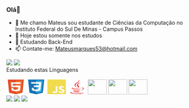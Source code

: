 ### Olá👋

- 💬 Me chamo Mateus sou estudante de Ciências da Computação no Instituto Federal do Sul De Minas - Campus Passos
- 🔭 Hoje estou somente nos estudos
- 🌱 Estudando Back-End
- 📫 Contate-me: Mateusmarques53@hotmail.com

<div>
  <img height="180cm" src="https://github-readme-stats.vercel.app/api?username=mateusmarquessz&show_icons=true&theme=radical">
   <img height="180cm" src="https://github-readme-stats.vercel.app/api/top-langs/?username=mateusmarquessz&layout=compact&show_icons=true&theme=radical">
  </div


 
### Estudando estas Linguagens
<div style="display: inline_block"><br>
  <img  height="40" width="50" src="https://raw.githubusercontent.com/devicons/devicon/master/icons/html5/html5-original.svg">
  <img  height="40" width="50" src="https://raw.githubusercontent.com/devicons/devicon/master/icons/css3/css3-original.svg">
  <img  height="40" width="50" src="https://raw.githubusercontent.com/devicons/devicon/master/icons/javascript/javascript-plain.svg">
  <img  height="40" width="50" src="https://raw.githubusercontent.com/devicons/devicon/master/icons/java/java-plain.svg">
  <img  height="40" width="50" src="https://static-00.iconduck.com/assets.00/node-js-icon-454x512-nztofx17.png">
  <img  height="40" width="50" src="https://cdn.iconscout.com/icon/free/png-256/free-react-1-282599.png?f=webp">
  <img  height="40" width="50" src="https://static-00.iconduck.com/assets.00/spring-icon-256x256-2efvkvky.png">
</div>

<div> 
  <a href="https://www.instagram.com/mateusmarquessz/" target="_blank"><img src="https://img.shields.io/badge/-Instagram-%23E4405F?style=for-the-badge&logo=instagram&logoColor=white" target="_blank"></a>
  <a href="https://www.linkedin.com/in/mateusmarquessz/" target="_blank"><img src="https://img.shields.io/badge/-LinkedIn-%230077B5?style=for-the-badge&logo=linkedin&logoColor=white" target="_blank"></a> 
  <a href="https://mateusmarquessz.github.io/Portfolio/" target="_blank"><img src="https://img.shields.io/badge/Portfolio-255E63?style=for-the-badge&logo=About.me&logoColor=white" target="_blank"></a> 
</div>
